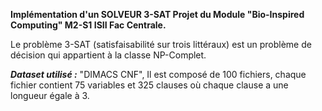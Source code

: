 **Implémentation d'un SOLVEUR 3-SAT Projet du Module "Bio-Inspired Computing" M2-S1 ISII Fac Centrale.**

Le problème 3-SAT (satisfaisabilité sur trois littéraux) est un problème de décision qui appartient à la classe NP-Complet. 

***Dataset utilisé :*** "DIMACS CNF", Il est composé de 100 fichiers, chaque fichier contient 75 variables et 325 clauses où chaque clause a une longueur égale à 3.
